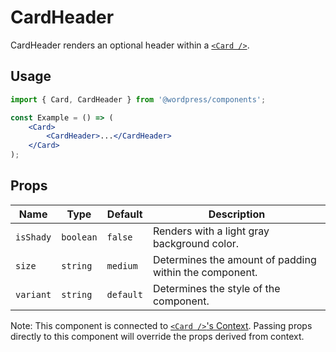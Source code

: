 # CardHeader

CardHeader renders an optional header within a [`<Card />`](../).

## Usage

```jsx
import { Card, CardHeader } from '@wordpress/components';

const Example = () => (
	<Card>
		<CardHeader>...</CardHeader>
	</Card>
);
```

## Props

Name | Type | Default | Description
--- | --- | --- | ---
`isShady` | `boolean` | `false` | Renders with a light gray background color.
`size` | `string` | `medium` | Determines the amount of padding within the component.
`variant` | `string` | `default` | Determines the style of the component.

Note: This component is connected to [`<Card />`'s Context](../README.md#context). Passing props directly to this component will override the props derived from context.

